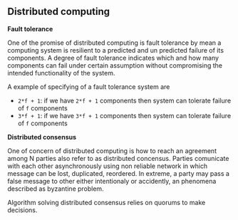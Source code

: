 ## Distributed computing

**Fault tolerance**

One of the promise of distributed computing is fault tolerance by mean a computing system is resilient to a predicted and un predicted failure of its components. A degree of fault tolerance indicates which and how many components can fail under certain assumption without compromising the intended functionality of the system.

A example of specifying of a fault tolerance system are

* `2*f + 1`: if we have `2*f + 1` components then system can tolerate failure of `f` components
* `3*f + 1`: if we have `3*f + 1` components then system can tolerate failure of `f` components

**Distributed consensus**

One of concern of distributed computing is how to reach an agreement among N parties also refer to as distributed concensus. Parties comunicate with each other asynchronously using non reliable network in which message can be lost, duplicated, reordered.
In extreme, a party may pass a false message to other either intentionaly or accidently, an phenomena described as byzantine problem.

Algorithm solving distributed consensus relies on quorums to make decisions.


